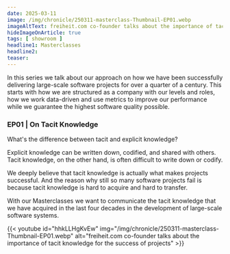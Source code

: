 ```yaml
---
date: 2025-03-11
image: /img/chronicle/250311-masterclass-Thumbnail-EP01.webp
imageAltText: freiheit.com co-founder talks about the importance of tacit knowledge for the success of projects
hideImageOnArticle: true
tags: [ showroom ]
headline1: Masterclasses
headline2:
teaser:
---
```


In this series we talk about our approach on how we have been successfully delivering large-scale software projects for over a quarter of a century. This starts with how we are structured as a company with our levels and roles, how we work data-driven and use metrics to improve our performance while we guarantee the highest software quality possible.


### EP01 | On Tacit Knowledge

What's the difference between tacit and explicit knowledge?

Explicit knowledge can be written down, codified, and shared with others.
Tacit knowledge, on the other hand, is often difficult to write down or codify.

We deeply believe that tacit knowledge is actually what makes projects successful. And the reason why still so many software projects fail is because tacit knowledge is hard to acquire and hard to transfer.

With our Masterclasses we want to communicate the tacit knowledge that we have acquired in the last four decades in the development of large-scale software systems.

{{< youtube id="hhkLLHgKvEw" img="/img/chronicle/250311-masterclass-Thumbnail-EP01.webp" alt="freiheit.com co-founder talks about the importance of tacit knowledge for the success of projects" >}}
